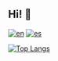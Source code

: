 ## Hi! 👋

[![en](https://img.shields.io/badge/english-red.svg)](https://github.com/gvillo/gvillo/blob/main/README.md)
[![es](https://img.shields.io/badge/español-yellow.svg)](https://github.com/gvillo/gvillo/blob/main/README.es.md)

[![Top Langs](https://github-readme-stats-rouge-six-99.vercel.app/api/top-langs/?username=gvillo&layout=compact&theme=transparent&langs_count=8&count_private=true)](https://github.com/anuraghazra/github-readme-stats)
